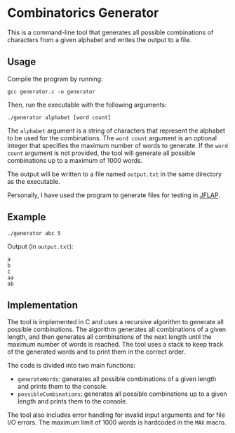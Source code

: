 # Combinatorics Generator

This is a command-line tool that generates all possible combinations of characters from a given alphabet and writes the output to a file.

## Usage

Compile the program by running:

```
gcc generator.c -o generator
```

Then, run the executable with the following arguments:

```
./generator alphabet [word count]
```

The `alphabet` argument is a string of characters that represent the alphabet to be used for the combinations. The `word count` argument is an optional integer that specifies the maximum number of words to generate. If the `word count` argument is not provided, the tool will generate all possible combinations up to a maximum of 1000 words.

The output will be written to a file named `output.txt` in the same directory as the executable.

Personally, I have used the program to generate files for testing in [JFLAP](https://www.jflap.org/).

## Example

```
./generator abc 5
```

Output (in `output.txt`):

```
a
b
c
aa
ab
```

## Implementation

The tool is implemented in C and uses a recursive algorithm to generate all possible combinations. The algorithm generates all combinations of a given length, and then generates all combinations of the next length until the maximum number of words is reached. The tool uses a stack to keep track of the generated words and to print them in the correct order.

The code is divided into two main functions:

* `generateWords`: generates all possible combinations of a given length and prints them to the console.
* `possibleCombinations`: generates all possible combinations up to a given length and prints them to the console.

The tool also includes error handling for invalid input arguments and for file I/O errors. The maximum limit of 1000 words is hardcoded in the `MAX` macro.